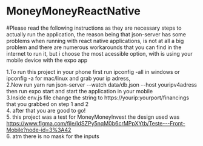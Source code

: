 # MoneyMoneyReactNative

#Please read the following instructions as they are necessary steps to actually run the application, the reason being that json-server has some 
problems when running with react native applications, is not at all a big problem and there are numerous workarounds that you can find in the internet to run 
it, but i choose the most acessible option, with is using your mobile device with the expo app<br>

1.To run this project in your phone first run ipconfig -all in windows or ipconfig -a for mac/linux and grab your ip adress, <br> 
2.Now run yarn run json-server --watch data/db.json  --host youripv4adress then run  expo start and start the application in your mobile <br>
3.Inside env.js file change the string to https://yourip:yourport/financings that you grabbed on step 1 and 2<br>
4. after that you are good to go!<br>
5. this project was a test for MoneyMoneyInvest the design used was https://www.figma.com/file/IdSZPy5nqM0b6crMPpXYtb/Teste---Front-Mobile?node-id=3%3A42<br>
6. atm there is no mask for the inputs

